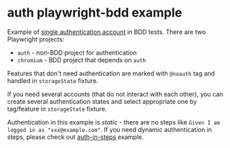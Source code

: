 # auth playwright-bdd example

Example of [single authentication account](https://playwright.dev/docs/auth#basic-shared-account-in-all-tests) in BDD tests. There are two Playwright projects:

* `auth` - non-BDD project for authentication
* `chromium` - BDD project that depends on `auth`

Features that don't need authentication are marked with `@noauth` tag and handled in `storageState` fixture.

If you need several accounts (that do not interact with each other), you can create several authentication states and select appropriate one by tag/feature in `storageState` fixture.

Authentication in this example is *static* - there are no steps like 
`Given I am logged in as "xxx@example.com"`. If you need dynamic authentication in steps, please check out [auth-in-steps]() example.
